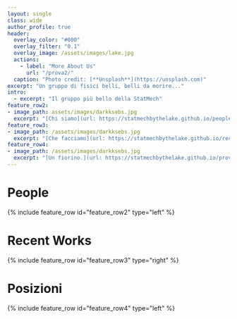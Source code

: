 ```yaml
---
layout: single
class: wide
author_profile: true
header:
  overlay_color: "#000"
  overlay_filter: "0.1"
  overlay_image: /assets/images/lake.jpg
  actions:
    - label: "More About Us"
      url: "/prova2/"
  caption: "Photo credit: [**Unsplash**](https://unsplash.com)"
excerpt: "Un gruppo di fisici belli, belli da morire..."
intro:
  - excerpt: "Il gruppo più bello della StatMech"
feature_row2:
- image_path: assets/images/darkksebs.jpg
  excerpt: "[Chi siamo](url: https://statmechbythelake.github.io/people/)."
feature_row3:
- image_path: /assets/images/darkksebs.jpg
  excerpt: "[Che facciamo](url: https://statmechbythelake.github.io/recentworks/)."
feature_row4:
- image_path: /assets/images/darkksebs.jpg
  excerpt: "[Un fiorino.](url: https://statmechbythelake.github.io/prova/)"
---
```

 

# People 

{% include feature_row id="feature_row2" type="left" %}


# Recent Works 
{% include feature_row id="feature_row3" type="right" %}


# Posizioni  
{% include feature_row id="feature_row4" type="left" %}
